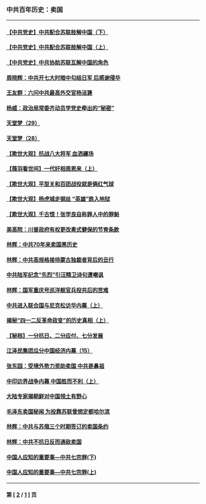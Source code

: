 ### 中共百年历史：卖国
---
#### [【中共党史】中共配合苏联肢解中国（下）](../../pages/nf1176117/n13035660.md?06240430) 
#### [【中共党史】中共配合苏联肢解中国（上）](../../pages/nf1176117/n13030262.md?06240430) 
#### [【中共党史】中共协助苏联瓦解中国的角色](../../pages/nf1176117/n13018109.md?06240430) 
#### [周晓辉：中共开七大时暗中勾结日军 后感谢侵华](../../pages/nf1176117/n12921960.md?06240430) 
#### [王友群：六问中共最高外交官杨洁篪](../../pages/nf1176117/n12836495.md?06240430) 
#### [杨威：政治局常委齐动员学党史牵出的“秘密”](../../pages/nf1176117/n12764642.md?06240430) 
#### [天堂梦（29）](../../pages/nf1176117/n12408465.md?06240430) 
#### [天堂梦（28）](../../pages/nf1176117/n12408309.md?06240430) 
#### [【欺世大观】抗战八大将军 血洒疆场](../../pages/nf1176117/n12357044.md?06240430) 
#### [【薇羽看世间】一代奸相周恩来（上）](../../pages/nf1176117/n12401109.md?06240430) 
#### [【欺世大观】平型关和百团战役就是俩红气球](../../pages/nf1176117/n12359157.md?06240430) 
#### [【欺世大观】杨虎城走钢丝 “英雄”跌入地狱](../../pages/nf1176117/n12358840.md?06240430) 
#### [【欺世大观】千古恨！张学良自称罪人中的罪魁](../../pages/nf1176117/n12358629.md?06240430) 
#### [美高院：川普政府有权更改奥式健保的节育条款](../../pages/nf1176117/n12242171.md?06240430) 
#### [林辉：中共70年来卖国黑历史](../../pages/nf1176117/n11552181.md?06240430) 
#### [林辉：中共高规格接待蒙古独裁者背后的丑行](../../pages/nf1176117/n11225005.md?06240430) 
#### [中共陆军纪念“先烈”引汪精卫诗句遭嘲讽](../../pages/nf1176117/n11153345.md?06240430) 
#### [林辉：国军重庆号巡洋舰官兵投共后的苦难](../../pages/nf1176117/n10997801.md?06240430) 
#### [中共进入联合国与尼克松访华内幕（上）](../../pages/nf1176117/n10138788.md?06240430) 
#### [揭秘“四一二反革命政变”的历史真相（上）](../../pages/nf1176117/n9996650.md?06240430) 
#### [【秘档】一分抗日、二分应付、七分发展](../../pages/nf1176117/n9331484.md?06240430) 
#### [江泽民集团瓜分中国经济内幕（15）](../../pages/nf1176117/n9268584.md?06240430) 
#### [张东园：受境外势力资助卖国 中共是鼻祖](../../pages/nf1176117/n9272480.md?06240430) 
#### [中印边界战争内幕 中国胜而不利（上）](../../pages/nf1176117/n9252458.md?06240430) 
#### [大陆专家揭朝鲜对中国领土有野心](../../pages/nf1176117/n9074056.md?06240430) 
#### [毛泽东卖国秘闻 为投靠苏联曾想定都哈尔滨](../../pages/nf1176117/n9058631.md?06240430) 
#### [林辉：中共与苏俄三个时期签订的卖国条约](../../pages/nf1176117/n9036062.md?06240430) 
#### [林辉：中共不抗日反而通敌卖国](../../pages/nf1176117/n8840492.md?06240430) 
#### [中国人应知的重要事—中共七宗罪(下)](../../pages/nf1176117/n8823799.md?06240430) 
#### [中国人应知的重要事—中共七宗罪(上)](../../pages/nf1176117/n8819770.md?06240430) 

---
#### 第 [ [2](./2.md?06240430) / [1](./1.md?06240430) ] 页
